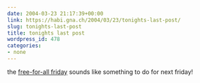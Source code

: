 ```yaml
---
date: 2004-03-23 21:17:39+00:00
link: https://habi.gna.ch/2004/03/23/tonights-last-post/
slug: tonights-last-post
title: tonights last post
wordpress_id: 478
categories:
- none
---
```


the [free-for-all friday](http://ffaf.orangehairedboy.com/) sounds like something to do for next friday!
